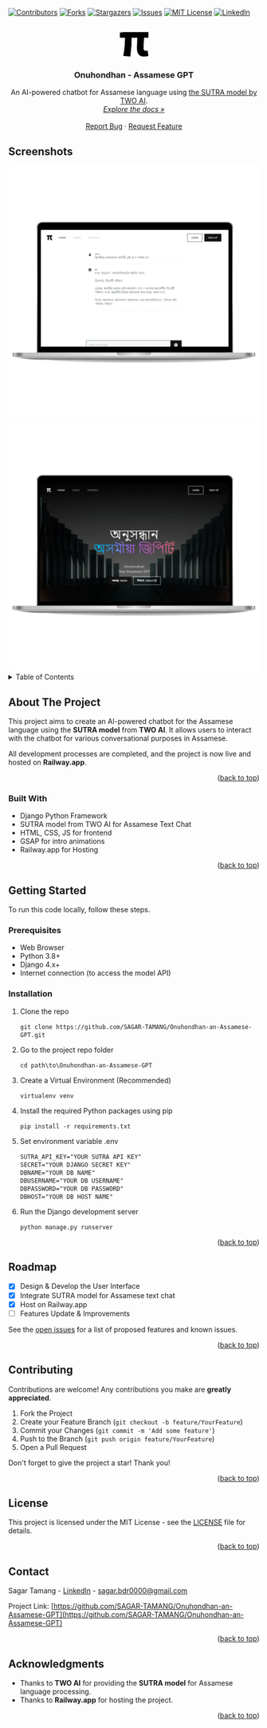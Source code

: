 <a name="readme-top"></a>

[![Contributors][contributors-shield]][contributors-url]
[![Forks][forks-shield]][forks-url]
[![Stargazers][stars-shield]][stars-url]
[![Issues][issues-shield]][issues-url]
[![MIT License][license-shield]][license-url]
[![LinkedIn][linkedin-shield]][linkedin-url]

<!-- PROJECT LOGO -->
<br />
<div align="center">
  <a href="https://github.com/SAGAR-TAMANG/Onuhondhan-an-Assamese-GPT">
    <img src="https://raw.githubusercontent.com/SAGAR-TAMANG/Onuhondhan-an-Assamese-GPT/master/static/img/favicon.png" alt="Logo" height="50">
  </a>

<h3 align="center">Onuhondhan - Assamese GPT</h3>

  <p align="center">
    An AI-powered chatbot for Assamese language using <a href="https://www.two.ai/">the SUTRA model by TWO AI</a>.
    <br />
    <a href="https://github.com/SAGAR-TAMANG/Onuhondhan-an-Assamese-GPT/blob/main/README.md"><em>Explore the docs »</em></a>
    <br />
    <br />
    <a href="https://github.com/SAGAR-TAMANG/Onuhondhan-an-Assamese-GPT/issues">Report Bug</a>
    ·
    <a href="https://github.com/SAGAR-TAMANG/Onuhondhan-an-Assamese-GPT/issues">Request Feature</a>
  </p>
</div>

## Screenshots

<img src="https://raw.githubusercontent.com/SAGAR-TAMANG/Onuhondhan-an-Assamese-GPT/master/static/img/ss.webp" alt="screenshot1">

<img src="https://raw.githubusercontent.com/SAGAR-TAMANG/Onuhondhan-an-Assamese-GPT/master/static/img/ss2.webp" alt="screenshot2">

<!-- TABLE OF CONTENTS -->
<details>
  <summary>Table of Contents</summary>
  <ol>
    <li><a href="#about-the-project">About The Project</a></li>
    <li><a href="#built-with">Built With</a></li>
    <li><a href="#getting-started">Getting Started</a></li>
    <li><a href="#usage">Usage</a></li>
    <li><a href="#roadmap">Roadmap</a></li>
    <li><a href="#contributing">Contributing</a></li>
    <li><a href="#license">License</a></li>
    <li><a href="#contact">Contact</a></li>
    <li><a href="#acknowledgments">Acknowledgments</a></li>
  </ol>
</details>

<!-- ABOUT THE PROJECT -->
## About The Project

This project aims to create an AI-powered chatbot for the Assamese language using the **SUTRA model** from **TWO AI**. It allows users to interact with the chatbot for various conversational purposes in Assamese.

All development processes are completed, and the project is now live and hosted on **Railway.app**.

<p align="right">(<a href="#readme-top">back to top</a>)</p>

### Built With

- Django Python Framework
- SUTRA model from TWO AI for Assamese Text Chat
- HTML, CSS, JS for frontend
- GSAP for intro animations
- Railway.app for Hosting

<p align="right">(<a href="#readme-top">back to top</a>)</p>

<!-- GETTING STARTED -->
## Getting Started

To run this code locally, follow these steps.

### Prerequisites

* Web Browser
* Python 3.8+
* Django 4.x+
* Internet connection (to access the model API)

### Installation

1. Clone the repo
    ```
    git clone https://github.com/SAGAR-TAMANG/Onuhondhan-an-Assamese-GPT.git
    ```
2. Go to the project repo folder
    ```
    cd path\to\Onuhondhan-an-Assamese-GPT
    ```
3. Create a Virtual Environment (Recommended)
    ```
    virtualenv venv
    ```
4. Install the required Python packages using pip
    ```
    pip install -r requirements.txt
    ```
5. Set environment variable  .env
    ```
    SUTRA_API_KEY="YOUR SUTRA API KEY"
    SECRET="YOUR DJANGO SECRET KEY"
    DBNAME="YOUR DB NAME"
    DBUSERNAME="YOUR DB USERNAME"
    DBPASSWORD="YOUR DB PASSWORD"
    DBHOST="YOUR DB HOST NAME"
    ```
6. Run the Django development server
    ```
    python manage.py runserver
    ```

<p align="right">(<a href="#readme-top">back to top</a>)</p>

<!-- ROADMAP -->
## Roadmap

- [x] Design & Develop the User Interface
- [x] Integrate SUTRA model for Assamese text chat
- [x] Host on Railway.app
- [ ] Features Update & Improvements

See the [open issues](https://github.com/SAGAR-TAMANG/Onuhondhan-an-Assamese-GPT/issues) for a list of proposed features and known issues.

<p align="right">(<a href="#readme-top">back to top</a>)</p>

<!-- CONTRIBUTING -->
## Contributing

Contributions are welcome! Any contributions you make are **greatly appreciated**.

1. Fork the Project
2. Create your Feature Branch (`git checkout -b feature/YourFeature`)
3. Commit your Changes (`git commit -m 'Add some feature'`)
4. Push to the Branch (`git push origin feature/YourFeature`)
5. Open a Pull Request

Don't forget to give the project a star! Thank you!

<p align="right">(<a href="#readme-top">back to top</a>)</p>

<!-- LICENSE -->
## License

This project is licensed under the MIT License - see the [LICENSE](LICENSE) file for details.

<p align="right">(<a href="#readme-top">back to top</a>)</p>

<!-- CONTACT -->
## Contact

Sagar Tamang - [LinkedIn](https://www.linkedin.com/in/sagar-tmg/) - sagar.bdr0000@gmail.com

Project Link: [https://github.com/SAGAR-TAMANG/Onuhondhan-an-Assamese-GPT](https://github.com/SAGAR-TAMANG/Onuhondhan-an-Assamese-GPT)

<p align="right">(<a href="#readme-top">back to top</a>)</p>

<!-- ACKNOWLEDGMENTS -->
## Acknowledgments

* Thanks to **TWO AI** for providing the **SUTRA model** for Assamese language processing.
* Thanks to **Railway.app** for hosting the project.

<p align="right">(<a href="#readme-top">back to top</a>)</p>

<!-- MARKDOWN LINKS & IMAGES -->
[contributors-shield]: https://img.shields.io/github/contributors/SAGAR-TAMANG/Onuhondhan-an-Assamese-GPT.svg?style=for-the-badge
[contributors-url]: https://github.com/SAGAR-TAMANG/Onuhondhan-an-Assamese-GPT/graphs/contributors
[forks-shield]: https://img.shields.io/github/forks/SAGAR-TAMANG/Onuhondhan-an-Assamese-GPT.svg?style=for-the-badge
[forks-url]: https://github.com/SAGAR-TAMANG/Onuhondhan-an-Assamese-GPT/network/members
[stars-shield]: https://img.shields.io/github/stars/SAGAR-TAMANG/Onuhondhan-an-Assamese-GPT.svg?style=for-the-badge
[stars-url]: https://github.com/SAGAR-TAMANG/Onuhondhan-an-Assamese-GPT/stargazers
[issues-shield]: https://img.shields.io/github/issues/SAGAR-TAMANG/Onuhondhan-an-Assamese-GPT.svg?style=for-the-badge
[issues-url]: https://github.com/SAGAR-TAMANG/Onuhondhan-an-Assamese-GPT/issues
[license-url]: https://github.com/SAGAR-TAMANG/Onuhondhan-an-Assamese-GPT/blob/master/LICENSE
[license-shield]: https://img.shields.io/github/license/SAGAR-TAMANG/Onuhondhan-an-Assamese-GPT.svg?style=for-the-badge
[linkedin-shield]: https://img.shields.io/badge/-LinkedIn-black.svg?style=for-the-badge&logo=linkedin&colorB=555
[linkedin-url]: https://www.linkedin.com/in/sagar-tmg/
